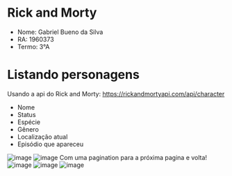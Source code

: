 # Rick and Morty

- Nome: Gabriel Bueno da Silva
- RA: 1960373
- Termo: 3°A

# Listando personagens

Usando a api do Rick and Morty: https://rickandmortyapi.com/api/character

- Nome
- Status
- Espécie
- Gênero
- Localização atual
- Episódio que apareceu

![image](https://github.com/gabebuenu/rickandmorty/assets/127902855/5bcc4c95-7848-4859-86d9-f351e8f1e26e)
![image](https://github.com/gabebuenu/rickandmorty/assets/127902855/0127e556-ad3d-4fc0-85ce-f2b61f7d842f)
Com uma pagination para a próxima pagina e volta!
![image](https://github.com/gabebuenu/rickandmorty/assets/127902855/01798f69-bfae-49b2-9b15-fc6d02c0f376)
![image](https://github.com/gabebuenu/rickandmorty/assets/127902855/bca2da34-8460-49b3-9878-85bb65997be2)
![image](https://github.com/gabebuenu/rickandmorty/assets/127902855/333edf6e-75d6-4914-96f0-37b5e7ff956d)


